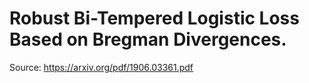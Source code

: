 # Robust Bi-Tempered Logistic Loss Based on Bregman Divergences.

Source: https://arxiv.org/pdf/1906.03361.pdf